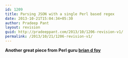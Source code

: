 ```yaml
---
id: 1209
title: Parsing JSON with a single Perl based regex
date: 2013-10-21T15:04:34+05:30
author: Pradeep Pant
layout: revision
guid: http://pradeeppant.com/2013/10/1206-revision-v1/
permalink: /2013/10/21/1206-revision-v1/
---
```

<p style="text-align: left;">
  <strong>Another great piece from Perl guru <a href="http://www252.pair.com/~comdog/">brian d foy</a></strong>
</p>



<div style="margin-bottom: 5px;">
</div>